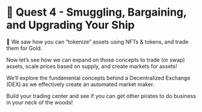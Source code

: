 # 💎 Quest 4 - Smuggling, Bargaining, and Upgrading Your Ship

📘 We saw how you can “tokenize” assets using NFTs & tokens, and trade them for Gold.

Now let’s see how we can expand on those concepts to trade (or swap) assets, scale prices based on supply, and create markets for assets!

We’ll explore the fundamental concepts behind a Decentralized Exchange (DEX) as we effectively create an automated market maker.

Build your trading center and see if you can get other pirates to do business in your neck of the woods!
